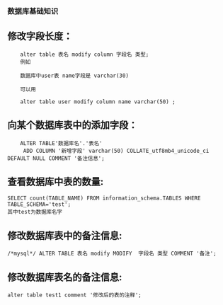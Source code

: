 ### 数据库基础知识

## 修改字段长度：
``` 
    alter table 表名 modify column 字段名 类型;
    例如

    数据库中user表 name字段是 varchar(30)

    可以用

    alter table user modify column name varchar(50) ;
``` 

## 向某个数据库表中的添加字段：
``` 
    ALTER TABLE'数据库名'.'表名' 
     ADD COLUMN '新增字段' varchar(50) COLLATE_utf8mb4_unicode_ci DEFAULT NULL COMMENT '备注信息';
```  
## 查看数据库中表的数量:
```
SELECT count(TABLE_NAME) FROM information_schema.TABLES WHERE TABLE_SCHEMA='test';
其中test为数据库名字
```

## 修改数据库表中的备注信息:
```
/*mysql*/ ALTER TABLE 表名 modify MODIFY  字段名 类型 COMMENT '备注';

```

## 修改数据库表名的备注信息:
```
alter table test1 comment '修改后的表的注释';

```
